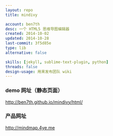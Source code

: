 ```yaml
---
layout: repo
title: mindivy

account: ben7th
desc: 一个 HTML5 思维导图编辑器
created: 2014-10-02
updated: 2014-10-28
last-commit: 3f5d85e
type: lib
alternative: false

skills: [jekyll, sublime-text-plugin, python]
threads: false
design-usage: 用来发布团队 wiki
---
```


### demo 网址（静态页面）

http://ben7th.github.io/mindivy/html/

### 产品网址

http://mindmap.4ye.me